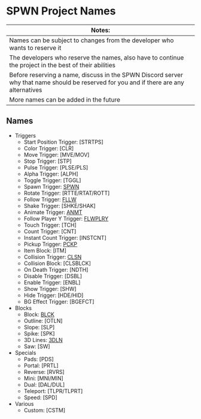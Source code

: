 # SPWN Project Names

| Notes:
|-
| Names can be subject to changes from the developer who wants to reserve it
| The developers who reserve the names, also have to continue the project in the best of their abilities
| Before reserving a name, discuss in the SPWN Discord server why that name should be reserved for you and if there are any alternatives
| More names can be added in the future

## Names

- Triggers
  - Start Position Trigger: [STRTPS]
  - Color Trigger: [CLR]
  - Move Trigger: [MVE/MOV]
  - Stop Trigger: [STP]
  - Pulse Trigger: [PLSE/PLS]
  - Alpha Trigger: [ALPH]
  - Toggle Trigger: [TGGL]
  - Spawn Trigger: [SPWN](https://github.com/Spu7Nix/SPWN-language)
  - Rotate Trigger: [RTTE/RTAT/ROTT]
  - Follow Trigger: [FLLW](https://github.com/ephf/FLLW)
  - Shake Trigger: [SHKE/SHAK]
  - Animate Trigger: [ANMT](https://github.com/SpeckyYT/ANMT)
  - Follow Player Y Trigger: [FLWPLRY](https://github.com/SpeckyYT/FLWPLRY)
  - Touch Trigger: [TCH]
  - Count Trigger: [CNT]
  - Instant Count Trigger: [INSTCNT]
  - Pickup Trigger: [PCKP](https://github.com/pckp)
  - Item Block: [ITM]
  - Collision Trigger: [CLSN](https://github.com/Fl1pNatic/CLSN)
  - Collision Block: [CLSBLCK]
  - On Death Trigger: [NDTH]
  - Disable Trigger: [DSBL]
  - Enable Trigger: [ENBL]
  - Show Trigger: [SHW]
  - Hide Trigger: [HDE/HID]
  - BG Effect Trigger: [BGEFCT]
- Blocks
  - Block: [BLCK](https://github.com/FlowVix/BLCK)
  - Outline: [OTLN]
  - Slope: [SLP]
  - Spike: [SPK]
  - 3D Lines: [3DLN](https://github.com/patrickbies/3DLN)
  - Saw: [SW]
- Specials
  - Pads: [PDS]
  - Portal: [PRTL]
  - Reverse: [RVRS]
  - Mini: [MNI/MIN]
  - Dual: [DAL/DUL]
  - Teleport: [TLPR/TLPRT]
  - Speed: [SPD]
- Various
  - Custom: [CSTM]
